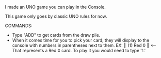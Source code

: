 I made an UNO game you can play in the Console.

This game only goes by classic UNO rules for now.

COMMANDS:
  - Type "ADD" to get cards from the draw pile.
  - When it comes time for you to pick your card, they will display to the console with numbers in parentheses next to them.
    EX: || (1) Red 0 || <-- That represents a Red 0 card. To play it you would need to type '1.' 
